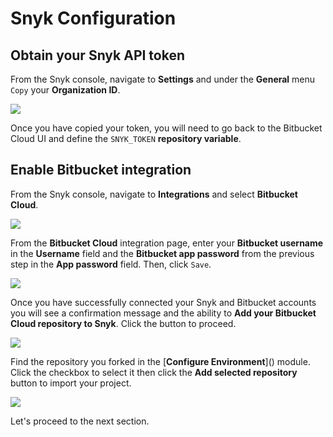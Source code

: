 # Snyk Configuration

## Obtain your Snyk API token

From the Snyk console, navigate to **Settings** and under the **General** menu `Copy` your **Organization ID**.

![](https://github.com/snyk/user-docs/tree/0874305e3aea1ea3c57b0398879776ac062b3479/.gitbook/assets/snyk-api-token.png)

Once you have copied your token, you will need to go back to the Bitbucket Cloud UI and define the `SNYK_TOKEN` **repository variable**.

## Enable Bitbucket integration

From the Snyk console, navigate to **Integrations** and select **Bitbucket Cloud**.

![](https://github.com/snyk/user-docs/tree/0874305e3aea1ea3c57b0398879776ac062b3479/.gitbook/assets/snyk-integrations-menu.png)

From the **Bitbucket Cloud** integration page, enter your **Bitbucket username** in the **Username** field and the **Bitbucket app password** from the previous step in the **App password** field. Then, click `Save`.

![](https://github.com/snyk/user-docs/tree/0874305e3aea1ea3c57b0398879776ac062b3479/.gitbook/assets/snyk-bitbucket-integration-01.png)

Once you have successfully connected your Snyk and Bitbucket accounts you will see a confirmation message and the ability to **Add your Bitbucket Cloud repository to Snyk**. Click the button to proceed.

![](https://github.com/snyk/user-docs/tree/0874305e3aea1ea3c57b0398879776ac062b3479/.gitbook/assets/snyk-bitbucket-integration-02.png)

Find the repository you forked in the \[**Configure Environment**\]\(\) module. Click the checkbox to select it then click the **Add selected repository** button to import your project.

![](https://github.com/snyk/user-docs/tree/0874305e3aea1ea3c57b0398879776ac062b3479/.gitbook/assets/snyk-bitbucket-add-repo.png)

Let's proceed to the next section.

